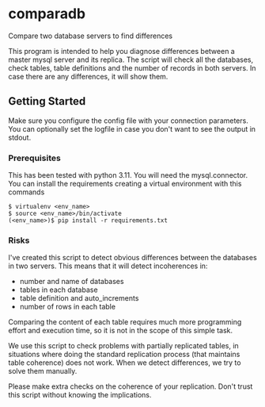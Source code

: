 # comparadb

Compare two database servers to find differences

This program is intended to help you diagnose differences between a master mysql server and its replica. 
The script will check all the databases, check tables, table definitions and the number of records in both servers. 
In case there are any differences, it will show them.

## Getting Started

Make sure you configure the config file with your connection parameters. You can optionally set the logfile
in case you don't want to see the output in stdout. 

### Prerequisites

This has been tested with python 3.11. You will need the mysql.connector. 
You can install the requirements creating a virtual environment with this commands

```
$ virtualenv <env_name>
$ source <env_name>/bin/activate
(<env_name>)$ pip install -r requirements.txt
```

### Risks

I've created this script to detect obvious differences between the databases in two servers. 
This means that it will detect incoherences in:

- number and name of databases
- tables in each database
- table definition and auto_increments
- number of rows in each table

Comparing the content of each table requires much more programming effort and execution time, so 
it is not in the scope of this simple task. 

We use this script to check problems with partially replicated tables, in situations where doing
the standard replication process (that maintains table coherence) does not work. When we detect 
differences, we try to solve them manually. 

Please make extra checks on the coherence of your replication. Don't trust this script without
knowing the implications. 



